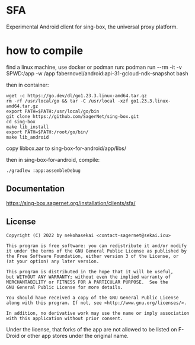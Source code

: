 # SFA

Experimental Android client for sing-box, the universal proxy platform.

# how to compile

find a linux machine, use docker or podman run:
podman run --rm -it -v $PWD:/app -w /app fabernovel/android:api-31-gcloud-ndk-snapshot bash

then in container:

```
wget -c https://go.dev/dl/go1.23.3.linux-amd64.tar.gz
rm -rf /usr/local/go && tar -C /usr/local -xzf go1.23.3.linux-amd64.tar.gz
export PATH=$PATH:/usr/local/go/bin
git clone https://github.com/SagerNet/sing-box.git
cd sing-box
make lib_install
export PATH=$PATH:/root/go/bin/
make lib_android
```

copy libbox.aar to sing-box-for-android/app/libs/

then in sing-box-for-android, compile:

`./gradlew :app:assembleDebug`

## Documentation

https://sing-box.sagernet.org/installation/clients/sfa/

## License

```
Copyright (C) 2022 by nekohasekai <contact-sagernet@sekai.icu>

This program is free software: you can redistribute it and/or modify
it under the terms of the GNU General Public License as published by
the Free Software Foundation, either version 3 of the License, or
(at your option) any later version.

This program is distributed in the hope that it will be useful,
but WITHOUT ANY WARRANTY; without even the implied warranty of
MERCHANTABILITY or FITNESS FOR A PARTICULAR PURPOSE.  See the
GNU General Public License for more details.

You should have received a copy of the GNU General Public License
along with this program. If not, see <http://www.gnu.org/licenses/>.

In addition, no derivative work may use the name or imply association
with this application without prior consent.
```

Under the license, that forks of the app are not allowed to be listed on F-Droid or other app stores
under the original name.
